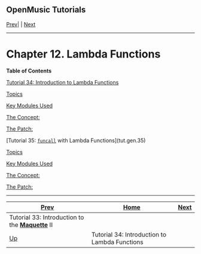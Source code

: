 OpenMusic Tutorials  
---  
[Prev](tut.gen.33)| | [Next](tut.gen.34)  
  
* * *

# Chapter 12. Lambda Functions

 **Table of Contents**

[Tutorial 34: Introduction to Lambda Functions](tut.gen.34)

    

[Topics](tut.gen.34#AEN5619)

[Key Modules Used](tut.gen.34#AEN5622)

[The Concept:](tut.gen.34#AEN5635)

[The Patch:](tut.gen.34#AEN5659)

[Tutorial 35: [`funcall`](funcall) with Lambda
Functions](tut.gen.35)

    

[Topics](tut.gen.35#AEN5775)

[Key Modules Used](tut.gen.35#AEN5780)

[The Concept:](tut.gen.35#AEN5791)

[The Patch:](tut.gen.35#AEN5815)

* * *

[Prev](tut.gen.33)| [Home](index)| [Next](tut.gen.34)  
---|---|---  
Tutorial 33: Introduction to the [**Maquette**](glossary#MAQUETTE) II|
[Up](tut.gen)| Tutorial 34: Introduction to Lambda Functions

